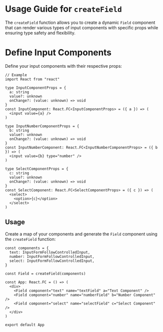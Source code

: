 # Usage Guide for `createField`

The `createField` function allows you to create a dynamic `Field` component that can render various types of input components with specific props while ensuring type safety and flexibility.

# Define Input Components

Define your input components with their respective props:

```tsx
// Example
import React from "react"

type InputComponentProps = {
  a: string
  value?: unknown
  onChange?: (value: unknown) => void
}
const InputComponent: React.FC<InputComponentProps> = ({ a }) => (
  <input value={a} />
)

type InputNumberComponentProps = {
  b: string
  value?: unknown
  onChange?: (value: unknown) => void
}
const InputNumberComponent: React.FC<InputNumberComponentProps> = ({ b }) => (
  <input value={b} type="number" />
)

type SelectComponentProps = {
  c: string
  value?: unknown
  onChange?: (value: unknown) => void
}
const SelectComponent: React.FC<SelectComponentProps> = ({ c }) => (
  <select>
    <option>{c}</option>
  </select>
)
```

## Usage

Create a map of your components and generate the `Field` component using the `createField` function:

```tsx
const components = {
  text: InputFormFollowControlledInput,
  number: InputFormFollowControlledInput,
  select: InputFormFollowControlledInput,
}

const Field = createField(components)

const App: React.FC = () => (
  <div>
    <Field component="text" name="textField" a="Text Component" />
    <Field component="number" name="numberField" b="Number Component" />
    <Field component="select" name="selectField" c="Select Component" />
  </div>
)

export default App
```
